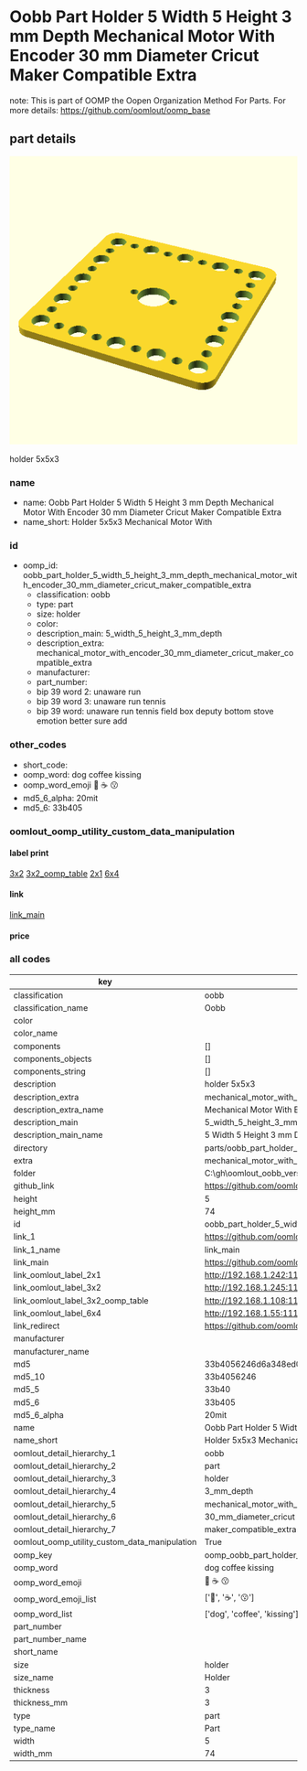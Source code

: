 # Oobb Part Holder 5 Width 5 Height 3 mm Depth Mechanical Motor With Encoder 30 mm Diameter Cricut Maker Compatible Extra  

note: This is part of OOMP the Oopen Organization Method For Parts. For more details: https://github.com/oomlout/oomp_base

##  part details
  

[![](3dpr.png)](3dpr.png)

holder 5x5x3



### name
* name: Oobb Part Holder 5 Width 5 Height 3 mm Depth Mechanical Motor With Encoder 30 mm Diameter Cricut Maker Compatible Extra
* name_short: Holder 5x5x3 Mechanical Motor With
### id
* oomp_id: oobb_part_holder_5_width_5_height_3_mm_depth_mechanical_motor_with_encoder_30_mm_diameter_cricut_maker_compatible_extra
  * classification: oobb
  * type: part
  * size: holder
  * color: 
  * description_main: 5_width_5_height_3_mm_depth
  * description_extra: mechanical_motor_with_encoder_30_mm_diameter_cricut_maker_compatible_extra
  * manufacturer: 
  * part_number: 
  * bip 39 word 2: unaware run
  * bip 39 word 3: unaware run tennis
  * bip 39 word: unaware run tennis field box deputy bottom stove emotion better sure add

### other_codes
* short_code: 
* oomp_word: dog coffee kissing
* oomp_word_emoji :dog: :coffee: :kissing:
* md5_6_alpha: 20mit
* md5_6: 33b405






### oomlout_oomp_utility_custom_data_manipulation
#### label print
[3x2](http://192.168.1.245:1112/?label=oomp%2020mit)
[3x2_oomp_table](http://192.168.1.108:1112/?label=oomp%2020mit)
[2x1](http://192.168.1.242:1112/?label=oomp%2020mit)
[6x4](http://192.168.1.55:1112/?label=oomp%2020mit)    

#### link

[link_main](https://github.com/oomlout/oomlout_oobb_version_4_generated_parts/tree/main/navigation_oomp/oobb/part/holder/5_width_5_height_3_mm_depth/mechanical_motor_with_encoder_30_mm_diameter_cricut_maker_compatible_extra/part)                              

#### price







### all codes 
| key | value |  
| --- | --- |  
| classification | oobb |  
| classification_name | Oobb |  
| color |  |  
| color_name |  |  
| components | [] |  
| components_objects | [] |  
| components_string | [] |  
| description | holder 5x5x3 |  
| description_extra | mechanical_motor_with_encoder_30_mm_diameter_cricut_maker_compatible_extra |  
| description_extra_name | Mechanical Motor With Encoder 30 mm Diameter Cricut Maker Compatible Extra |  
| description_main | 5_width_5_height_3_mm_depth |  
| description_main_name | 5 Width 5 Height 3 mm Depth |  
| directory | parts/oobb_part_holder_5_width_5_height_3_mm_depth_mechanical_motor_with_encoder_30_mm_diameter_cricut_maker_compatible_extra |  
| extra | mechanical_motor_with_encoder_30_mm_diameter_cricut_maker_compatible |  
| folder | C:\gh\oomlout_oobb_version_4_generated_parts\parts\oobb_part_holder_5_width_5_height_3_mm_depth_mechanical_motor_with_encoder_30_mm_diameter_cricut_maker_compatible_extra |  
| github_link | https://github.com/oomlout/oomlout_oomp_part_src/tree/main/parts/oobb_part_holder_5_width_5_height_3_mm_depth_mechanical_motor_with_encoder_30_mm_diameter_cricut_maker_compatible_extra |  
| height | 5 |  
| height_mm | 74 |  
| id | oobb_part_holder_5_width_5_height_3_mm_depth_mechanical_motor_with_encoder_30_mm_diameter_cricut_maker_compatible_extra |  
| link_1 | https://github.com/oomlout/oomlout_oobb_version_4_generated_parts/tree/main/navigation_oomp/oobb/part/holder/5_width_5_height_3_mm_depth/mechanical_motor_with_encoder_30_mm_diameter_cricut_maker_compatible_extra/part |  
| link_1_name | link_main |  
| link_main | https://github.com/oomlout/oomlout_oobb_version_4_generated_parts/tree/main/navigation_oomp/oobb/part/holder/5_width_5_height_3_mm_depth/mechanical_motor_with_encoder_30_mm_diameter_cricut_maker_compatible_extra/part |  
| link_oomlout_label_2x1 | http://192.168.1.242:1112/?label=oomp%2020mit |  
| link_oomlout_label_3x2 | http://192.168.1.245:1112/?label=oomp%2020mit |  
| link_oomlout_label_3x2_oomp_table | http://192.168.1.108:1112/?label=oomp%2020mit |  
| link_oomlout_label_6x4 | http://192.168.1.55:1112/?label=oomp%2020mit |  
| link_redirect | https://github.com/oomlout/oomlout_oobb_version_4_generated_parts/tree/main/parts/oobb_holder_05_05_03_ex_mechanical_motor_with_encoder_30_mm_diameter_cricut_maker_compatible |  
| manufacturer |  |  
| manufacturer_name |  |  
| md5 | 33b4056246d6a348ed0d455fbe6f5763 |  
| md5_10 | 33b4056246 |  
| md5_5 | 33b40 |  
| md5_6 | 33b405 |  
| md5_6_alpha | 20mit |  
| name | Oobb Part Holder 5 Width 5 Height 3 mm Depth Mechanical Motor With Encoder 30 mm Diameter Cricut Maker Compatible Extra |  
| name_short | Holder 5x5x3 Mechanical Motor With |  
| oomlout_detail_hierarchy_1 | oobb |  
| oomlout_detail_hierarchy_2 | part |  
| oomlout_detail_hierarchy_3 | holder |  
| oomlout_detail_hierarchy_4 | 3_mm_depth |  
| oomlout_detail_hierarchy_5 | mechanical_motor_with_encoder |  
| oomlout_detail_hierarchy_6 | 30_mm_diameter_cricut |  
| oomlout_detail_hierarchy_7 | maker_compatible_extra |  
| oomlout_oomp_utility_custom_data_manipulation | True |  
| oomp_key | oomp_oobb_part_holder_5_width_5_height_3_mm_depth_mechanical_motor_with_encoder_30_mm_diameter_cricut_maker_compatible_extra |  
| oomp_word | dog coffee kissing |  
| oomp_word_emoji | :dog: :coffee: :kissing: |  
| oomp_word_emoji_list | [':dog:', ':coffee:', ':kissing:'] |  
| oomp_word_list | ['dog', 'coffee', 'kissing'] |  
| part_number |  |  
| part_number_name |  |  
| short_name |  |  
| size | holder |  
| size_name | Holder |  
| thickness | 3 |  
| thickness_mm | 3 |  
| type | part |  
| type_name | Part |  
| width | 5 |  
| width_mm | 74 |  
